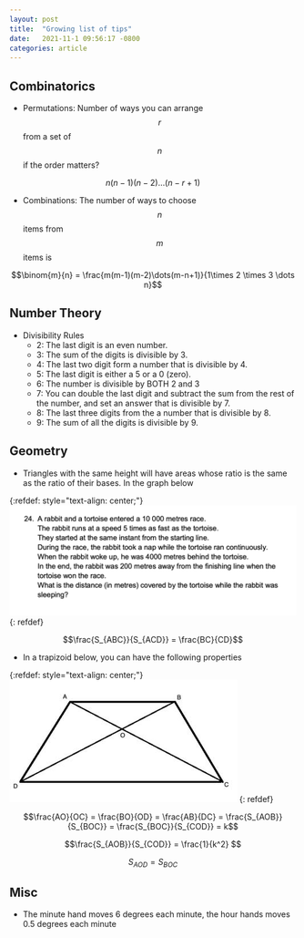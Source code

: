 ```yaml
---
layout: post
title:  "Growing list of tips"
date:   2021-11-1 09:56:17 -0800
categories: article
---
```



## Combinatorics

* Permutations: Number of ways you can arrange $$r$$ from a set of $$n$$ if the order matters?

$$ n(n-1)(n-2)\dots (n-r+1)$$

* Combinations: The number of ways to choose $$n$$ items from $$m$$ items is 

$$\binom{m}{n} = \frac{m(m-1)(m-2)\dots(m-n+1)}{1\times 2 \times 3 \dots n}$$

## Number Theory

* Divisibility Rules
	- 2:  The last digit is an even number. 
	- 3: The sum of the digits is divisible by 3.
	- 4: The last two digit form a number that is divisible by 4. 
	- 5: The last digit is either a 5 or a 0 (zero).
	- 6: The number is divisible by BOTH 2 and 3
	- 7: You can double the last digit and subtract the sum from the rest of the number, and set an answer that is divisible by 7. 
	- 8: The last three digits from the a number that is divisible by 8.
	- 9: The sum of all the digits is divisible by 9. 

## Geometry

* Triangles with the same height will have areas whose ratio is the same as the ratio of their bases. In the graph below 


{:refdef: style="text-align: center;"}
![some](/assets/Speed-Distance-Time/2017-1-24.png)
{: refdef}

$$\frac{S_{ABC}}{S_{ACD}} = \frac{BC}{CD}$$

* In a trapizoid below, you can have the following properties

{:refdef: style="text-align: center;"}
![some](/assets/trapezoid-with-diagonals.jpeg)
{: refdef}

$$\frac{AO}{OC} = \frac{BO}{OD} = \frac{AB}{DC} = \frac{S_{AOB}}{S_{BOC}} = \frac{S_{BOC}}{S_{COD}} = k$$

$$\frac{S_{AOB}}{S_{COD}} = \frac{1}{k^2} $$

$$S_{AOD} = S_{BOC}$$

## Misc

* The minute hand moves 6 degrees each minute, the hour hands moves 0.5 degrees each minute
